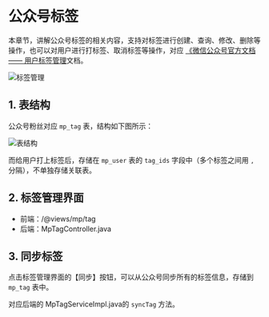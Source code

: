 # 公众号标签

本章节，讲解公众号标签的相关内容，支持对标签进行创建、查询、修改、删除等操作，也可以对用户进行打标签、取消标签等操作，对应 [《微信公众号官方文档 —— 用户标签管理](https://developers.weixin.qq.com/doc/offiaccount/User_Management/User_Tag_Management.html)文档。

![标签管理](https://doc.iocoder.cn/img/%E5%85%AC%E4%BC%97%E5%8F%B7%E6%89%8B%E5%86%8C/%E5%85%AC%E4%BC%97%E5%8F%B7%E6%A0%87%E7%AD%BE/%E7%95%8C%E9%9D%A2.png)

## 1. 表结构

公众号粉丝对应 `mp_tag` 表，结构如下图所示：

![表结构](https://doc.iocoder.cn/img/%E5%85%AC%E4%BC%97%E5%8F%B7%E6%89%8B%E5%86%8C/%E5%85%AC%E4%BC%97%E5%8F%B7%E6%A0%87%E7%AD%BE/%E8%A1%A8%E7%BB%93%E6%9E%84.png)

而给用户打上标签后，存储在 `mp_user` 表的 `tag_ids` 字段中（多个标签之间用 `,` 分隔），不单独存储关联表。

## 2. 标签管理界面

- 前端：/@views/mp/tag
- 后端：MpTagController.java

## 3. 同步标签

点击标签管理界面的【同步】按钮，可以从公众号同步所有的标签信息，存储到 `mp_tag` 表中。

对应后端的 MpTagServiceImpl.java的 `syncTag` 方法。